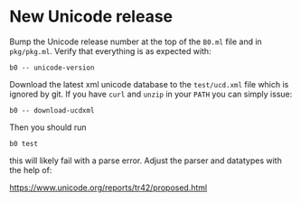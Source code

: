 # New Unicode release 

Bump the Unicode release number at the top of the `B0.ml` file and in
`pkg/pkg.ml`. Verify that everything is as expected with:

    b0 -- unicode-version

Download the latest xml unicode database to the `test/ucd.xml` file
which is ignored by git. If you have `curl` and `unzip` in your `PATH`
you can simply issue:

    b0 -- download-ucdxml 

Then you should run

    b0 test
   
this will likely fail with a parse error. Adjust the parser and 
datatypes with the help of: 

  <https://www.unicode.org/reports/tr42/proposed.html>
  
  
